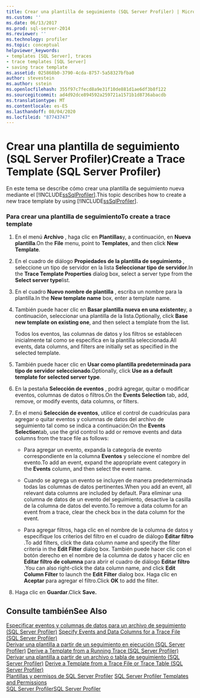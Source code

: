```yaml
---
title: Crear una plantilla de seguimiento (SQL Server Profiler) | Microsoft Docs
ms.custom: ''
ms.date: 06/13/2017
ms.prod: sql-server-2014
ms.reviewer: ''
ms.technology: profiler
ms.topic: conceptual
helpviewer_keywords:
- templates [SQL Server], traces
- trace templates [SQL Server]
- saving trace template
ms.assetid: 025868b0-3790-4cda-8757-5a58327bfba0
author: stevestein
ms.author: sstein
ms.openlocfilehash: 355f97c7fecd8a9e31f10de881d1ae6df3b8f122
ms.sourcegitcommit: ad4d92dce894592a259721a1571b1d8736abacdb
ms.translationtype: MT
ms.contentlocale: es-ES
ms.lasthandoff: 08/04/2020
ms.locfileid: "87743747"
---
```

# <a name="create-a-trace-template-sql-server-profiler"></a><span data-ttu-id="8ec13-102">Crear una plantilla de seguimiento (SQL Server Profiler)</span><span class="sxs-lookup"><span data-stu-id="8ec13-102">Create a Trace Template (SQL Server Profiler)</span></span>
  <span data-ttu-id="8ec13-103">En este tema se describe cómo crear una plantilla de seguimiento nueva mediante el [!INCLUDE[ssSqlProfiler](../../includes/sssqlprofiler-md.md)].</span><span class="sxs-lookup"><span data-stu-id="8ec13-103">This topic describes how to create a new trace template by using [!INCLUDE[ssSqlProfiler](../../includes/sssqlprofiler-md.md)].</span></span>  
  
### <a name="to-create-a-trace-template"></a><span data-ttu-id="8ec13-104">Para crear una plantilla de seguimiento</span><span class="sxs-lookup"><span data-stu-id="8ec13-104">To create a trace template</span></span>  
  
1.  <span data-ttu-id="8ec13-105">En el menú **Archivo** , haga clic en **Plantillas**y, a continuación, en **Nueva plantilla**.</span><span class="sxs-lookup"><span data-stu-id="8ec13-105">On the **File** menu, point to **Templates**, and then click **New Template**.</span></span>  
  
2.  <span data-ttu-id="8ec13-106">En el cuadro de diálogo **Propiedades de la plantilla de seguimiento** , seleccione un tipo de servidor en la lista **Seleccionar tipo de servidor**.</span><span class="sxs-lookup"><span data-stu-id="8ec13-106">In the **Trace Template Properties** dialog box, select a server type from the **Select server type**list.</span></span>  
  
3.  <span data-ttu-id="8ec13-107">En el cuadro **Nuevo nombre de plantilla** , escriba un nombre para la plantilla.</span><span class="sxs-lookup"><span data-stu-id="8ec13-107">In the **New template name** box, enter a template name.</span></span>  
  
4.  <span data-ttu-id="8ec13-108">También puede hacer clic en **Basar plantilla nueva en una existente**y, a continuación, seleccionar una plantilla de la lista.</span><span class="sxs-lookup"><span data-stu-id="8ec13-108">Optionally, click **Base new template on existing one**, and then select a template from the list.</span></span>  
  
     <span data-ttu-id="8ec13-109">Todos los eventos, las columnas de datos y los filtros se establecen inicialmente tal como se especifica en la plantilla seleccionada.</span><span class="sxs-lookup"><span data-stu-id="8ec13-109">All events, data columns, and filters are initially set as specified in the selected template.</span></span>  
  
5.  <span data-ttu-id="8ec13-110">También puede hacer clic en **Usar como plantilla predeterminada para tipo de servidor seleccionado**.</span><span class="sxs-lookup"><span data-stu-id="8ec13-110">Optionally, click **Use as a default template for selected server type**.</span></span>  
  
6.  <span data-ttu-id="8ec13-111">En la pestaña **Selección de eventos** , podrá agregar, quitar o modificar eventos, columnas de datos o filtros.</span><span class="sxs-lookup"><span data-stu-id="8ec13-111">On the **Events Selection** tab, add, remove, or modify events, data columns, or filters.</span></span>  
  
7.  <span data-ttu-id="8ec13-112">En el menú **Selección de eventos**, utilice el control de cuadrículas para agregar o quitar eventos y columnas de datos del archivo de seguimiento tal como se indica a continuación:</span><span class="sxs-lookup"><span data-stu-id="8ec13-112">On the **Events Selection**tab, use the grid control to add or remove events and data columns from the trace file as follows:</span></span>  
  
    -   <span data-ttu-id="8ec13-113">Para agregar un evento, expanda la categoría de evento correspondiente en la columna **Eventos** y seleccione el nombre del evento.</span><span class="sxs-lookup"><span data-stu-id="8ec13-113">To add an event, expand the appropriate event category in the **Events** column, and then select the event name.</span></span>  
  
    -   <span data-ttu-id="8ec13-114">Cuando se agrega un evento se incluyen de manera predeterminada todas las columnas de datos pertinentes.</span><span class="sxs-lookup"><span data-stu-id="8ec13-114">When you add an event, all relevant data columns are included by default.</span></span> <span data-ttu-id="8ec13-115">Para eliminar una columna de datos de un evento del seguimiento, desactive la casilla de la columna de datos del evento.</span><span class="sxs-lookup"><span data-stu-id="8ec13-115">To remove a data column for an event from a trace, clear the check box in the data column for the event.</span></span>  
  
    -   <span data-ttu-id="8ec13-116">Para agregar filtros, haga clic en el nombre de la columna de datos y especifique los criterios del filtro en el cuadro de diálogo **Editar filtro** .</span><span class="sxs-lookup"><span data-stu-id="8ec13-116">To add filters, click the data column name and specify the filter criteria in the **Edit Filter** dialog box.</span></span> <span data-ttu-id="8ec13-117">También puede hacer clic con el botón derecho en el nombre de la columna de datos y hacer clic en **Editar filtro de columna** para abrir el cuadro de diálogo **Editar filtro** .</span><span class="sxs-lookup"><span data-stu-id="8ec13-117">You can also right-click the data column name, and click **Edit Column Filter** to launch the **Edit Filter** dialog box.</span></span> <span data-ttu-id="8ec13-118">Haga clic en **Aceptar** para agregar el filtro.</span><span class="sxs-lookup"><span data-stu-id="8ec13-118">Click **OK** to add the filter.</span></span>  
  
8.  <span data-ttu-id="8ec13-119">Haga clic en **Guardar**.</span><span class="sxs-lookup"><span data-stu-id="8ec13-119">Click **Save.**</span></span>  
  
## <a name="see-also"></a><span data-ttu-id="8ec13-120">Consulte también</span><span class="sxs-lookup"><span data-stu-id="8ec13-120">See Also</span></span>  
 <span data-ttu-id="8ec13-121">[Especificar eventos y columnas de datos para un archivo de seguimiento &#40;SQL Server Profiler&#41;](specify-events-and-data-columns-for-a-trace-file-sql-server-profiler.md) </span><span class="sxs-lookup"><span data-stu-id="8ec13-121">[Specify Events and Data Columns for a Trace File &#40;SQL Server Profiler&#41;](specify-events-and-data-columns-for-a-trace-file-sql-server-profiler.md) </span></span>  
 <span data-ttu-id="8ec13-122">[Derivar una plantilla a partir de un seguimiento en ejecución &#40;SQL Server Profiler&#41;](derive-a-template-from-a-running-trace-sql-server-profiler.md) </span><span class="sxs-lookup"><span data-stu-id="8ec13-122">[Derive a Template from a Running Trace &#40;SQL Server Profiler&#41;](derive-a-template-from-a-running-trace-sql-server-profiler.md) </span></span>  
 <span data-ttu-id="8ec13-123">[Derivar una plantilla a partir de un archivo o tabla de seguimiento &#40;SQL Server Profiler&#41;](derive-a-template-from-a-trace-file-or-trace-table-sql-server-profiler.md) </span><span class="sxs-lookup"><span data-stu-id="8ec13-123">[Derive a Template from a Trace File or Trace Table &#40;SQL Server Profiler&#41;](derive-a-template-from-a-trace-file-or-trace-table-sql-server-profiler.md) </span></span>  
 <span data-ttu-id="8ec13-124">[Plantillas y permisos de SQL Server Profiler](sql-server-profiler-templates-and-permissions.md) </span><span class="sxs-lookup"><span data-stu-id="8ec13-124">[SQL Server Profiler Templates and Permissions](sql-server-profiler-templates-and-permissions.md) </span></span>  
 [<span data-ttu-id="8ec13-125">SQL Server Profiler</span><span class="sxs-lookup"><span data-stu-id="8ec13-125">SQL Server Profiler</span></span>](sql-server-profiler.md)  
  
  
